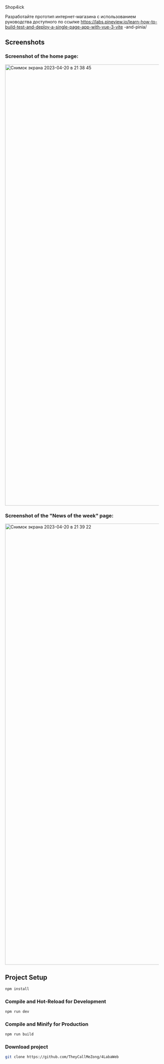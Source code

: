 Shop4ick 

Разработайте прототип интернет-магазина с использованием руководства доступного по ссылке 
https://labs.pineview.io/learn-how-to-build-test-and-deploy-a-single-page-app-with-vue-3-vite -and-pinia/

## Screenshots
### Screenshot of the home page:
<img width="1440" alt="Снимок экрана 2023-04-20 в 21 38 45" src="https://user-images.githubusercontent.com/75227915/233400492-fb751e51-4dc4-4d04-b3e6-11baf6f51247.png">

### Screenshot of the "News of the week" page:
<img width="1440" alt="Снимок экрана 2023-04-20 в 21 39 22" src="https://user-images.githubusercontent.com/75227915/233400685-4012921e-b51b-4100-ba0a-d6a701df0003.png">


## Project Setup

```sh
npm install
```

### Compile and Hot-Reload for Development

```sh
npm run dev
```

### Compile and Minify for Production

```sh
npm run build
```

### Download project

```sh
git clone https://github.com/TheyCallMeZong/4LabaWeb
```

